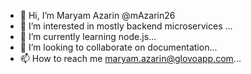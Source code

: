 - 👋 Hi, I’m Maryam Azarin @mAzarin26
- 👀 I’m interested in mostly backend microservices ...
- 🌱 I’m currently learning node.js...
- 💞️ I’m looking to collaborate on documentation...
- 📫 How to reach me maryam.azarin@glovoapp.com...

<!---
mAzarin26/mAzarin26 is a ✨ special ✨ repository because its `README.md` (this file) appears on your GitHub profile.
You can click the Preview link to take a look at your changes.
--->
